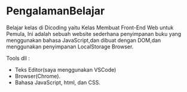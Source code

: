 # PengalamanBelajar

Belajar kelas di Dicoding yaitu Kelas Membuat Front-End Web untuk Pemula, Ini adalah sebuah website sederhana penyimpanan buku yang menggunakan bahasa JavaScript,dan dibuat dengan DOM,dan menggunakan penyimpanan LocalStorage Browser.

Tools dll :
  * Teks Editor(saya menggunakan VSCode)
  * Browser(Chrome).
  * Bahasa JavaScript, html, dan CSS.
